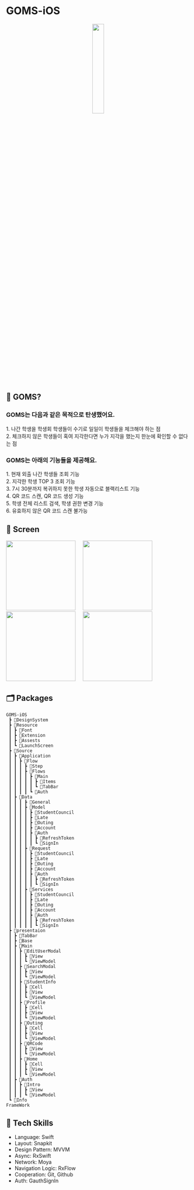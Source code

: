 # GOMS-iOS
<p align="center">
 <img src = https://github.com/team-goms/GOMS-Android/assets/84944098/571e4307-0713-4351-83ce-7e055428db46.png width=25% />
</p> 

## 🤔 GOMS?
### GOMS는 다음과 같은 목적으로 탄생했어요. <br>
<span>1. 나간 학생을 학생회 학생들이 수기로 일일이 학생들을 체크해야 하는 점</span><br> 
<span>2. 체크하지 않은 학생들이 혹여 지각한다면 누가 지각을 했는지 한눈에 확인할 수 없다는 점</span><br>

### GOMS는 아래의 기능들을 제공해요. </span><br>
<span>1. 현재 외출 나간 학생들 조회 기능 </span><br>
<span>2. 지각한 학생 TOP 3 조회 기능 </span><br>
<span>3. 7시 30분까지 복귀하지 못한 학생 자동으로 블랙리스트 기능 </span><br>
<span>4. QR 코드 스캔, QR 코드 생성 기능 </span><br>
<span>5. 학생 전체 리스트 검색, 학생 권한 변경 기능 </span><br>
<span>6. 유효하지 않은 QR 코드 스캔 불가능 </span><br>

## 📱 Screen
<p>
<img src = https://github.com/team-goms/GOMS-Android/assets/84944098/d3b3cd2f-1233-4abe-9f79-3af32ab36f97.png width=190 /> &nbsp; &nbsp;
<img src = https://github.com/team-goms/GOMS-Android/assets/84944098/d5b743b8-1ed7-4aea-9584-acd4a1cb7a42.png width=190 /> &nbsp; &nbsp;
<img src = https://github.com/team-goms/GOMS-Android/assets/84944098/e7e214bb-e9ba-4ddd-8a65-239f60475c4c.png width=190 /> &nbsp; &nbsp;
<img src = https://github.com/team-goms/GOMS-Android/assets/84944098/46b10027-e535-4808-8359-1d1f3eaf5372.png width=190 />
</p>

## 🗂️ Packages
```
GOMS-iOS
 ┣ 📂DesignSystem
 ┣ 📂Resource
 ┃ ┣ 📂Font
 ┃ ┣ 📂Extension
 ┃ ┣ 📂Assests
 ┃ ┗ 📂LaunchScreen
 ┣ 📂Source
 ┃ ┣ 📂Application
 ┃ ┃ ┣ 📂Flow
 ┃ ┃ ┃ ┣ 📂Step
 ┃ ┃ ┃ ┣ 📂Flows
 ┃ ┃ ┃ ┃ ┣ 📂Main
 ┃ ┃ ┃ ┃ ┃ ┣ 📂Items
 ┃ ┃ ┃ ┃ ┃ ┗ 📂TabBar
 ┃ ┃ ┃ ┃ ┗ 📂Auth
 ┃ ┣ 📂Data
 ┃ ┃ ┃ ┣ 📂General
 ┃ ┃ ┃ ┣ 📂Model
 ┃ ┃ ┃ ┃ ┣ 📂StudentCouncil
 ┃ ┃ ┃ ┃ ┣ 📂Late
 ┃ ┃ ┃ ┃ ┣ 📂Outing
 ┃ ┃ ┃ ┃ ┣ 📂Account
 ┃ ┃ ┃ ┃ ┣ 📂Auth
 ┃ ┃ ┃ ┃ ┃ ┣ 📂RefreshToken
 ┃ ┃ ┃ ┃ ┃ ┗ 📂SignIn
 ┃ ┃ ┃ ┣ 📂Request
 ┃ ┃ ┃ ┃ ┣ 📂StudentCouncil
 ┃ ┃ ┃ ┃ ┣ 📂Late
 ┃ ┃ ┃ ┃ ┣ 📂Outing
 ┃ ┃ ┃ ┃ ┣ 📂Account
 ┃ ┃ ┃ ┃ ┣ 📂Auth
 ┃ ┃ ┃ ┃ ┃ ┣ 📂RefreshToken
 ┃ ┃ ┃ ┃ ┃ ┗ 📂SignIn
 ┃ ┃ ┃ ┣ 📂Services
 ┃ ┃ ┃ ┃ ┣ 📂StudentCouncil
 ┃ ┃ ┃ ┃ ┣ 📂Late
 ┃ ┃ ┃ ┃ ┣ 📂Outing
 ┃ ┃ ┃ ┃ ┣ 📂Account
 ┃ ┃ ┃ ┃ ┣ 📂Auth
 ┃ ┃ ┃ ┃ ┃ ┣ 📂RefreshToken
 ┃ ┃ ┃ ┃ ┃ ┗ 📂SignIn
 ┣ 📂presentaion
 ┃ ┣ 📂TabBar
 ┃ ┣ 📂Base
 ┃ ┣ 📂Main
 ┃ ┃ ┣ 📂EditUserModal
 ┃ ┃ ┃ ┣ 📂View
 ┃ ┃ ┃ ┗ 📂ViewModel
 ┃ ┃ ┣ 📂SearchModal
 ┃ ┃ ┃ ┣ 📂View
 ┃ ┃ ┃ ┗ 📂ViewModel
 ┃ ┃ ┣ 📂StudentInfo
 ┃ ┃ ┃ ┣ 📂Cell
 ┃ ┃ ┃ ┣ 📂View
 ┃ ┃ ┃ ┗ 📂ViewModel
 ┃ ┃ ┣ 📂Profile
 ┃ ┃ ┃ ┣ 📂Cell
 ┃ ┃ ┃ ┣ 📂View
 ┃ ┃ ┃ ┗ 📂ViewModel
 ┃ ┃ ┣ 📂Outing
 ┃ ┃ ┃ ┣ 📂Cell
 ┃ ┃ ┃ ┣ 📂View
 ┃ ┃ ┃ ┗ 📂ViewModel
 ┃ ┃ ┣ 📂QRCode
 ┃ ┃ ┃ ┣ 📂View
 ┃ ┃ ┃ ┗ 📂ViewModel
 ┃ ┃ ┣ 📂Home
 ┃ ┃ ┃ ┣ 📂Cell
 ┃ ┃ ┃ ┣ 📂View
 ┃ ┃ ┃ ┗ 📂ViewModel
 ┃ ┣ 📂Auth
 ┃ ┃ ┣ 📂Intro
 ┃ ┃ ┃ ┣ 📂View
 ┃ ┃ ┃ ┗ 📂ViewModel
 ┗ 📂Info
FrameWork
```

## :rocket: Tech Skills
- Language: Swift
- Layout: Snapkit
- Design Pattern: MVVM
- Async: RxSwift
- Network: Moya
- Navigation Logic: RxFlow
- Cooperation: Git, Github
- Auth: GauthSignIn
